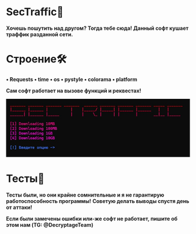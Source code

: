 # SecTraffic🎈
**Хочешь пошутить над другом? Тогда тебе сюда! Данный софт кушает траффик разданной сети.**

# Строение🛠
  **• Requests
  • time
  • os
  • pystyle
  • colorama
  • platform**

**Сам софт работает на вызове функций и реквестах!**

![sectrafficM](https://github.com/WolframGit/SecTraffic/blob/main/assets/sectraffic.jpg)

# Тесты🎇
**Тесты были, но они крайне сомнительные и я не гарантирую работоспособность программы!**
**Советую делать выводы спустя день от аттаки!**

**Если были замечены ошибки или-же софт не работает, пишите об этом нам (TG: @DecryptageTeam)**
